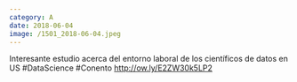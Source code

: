 ```yaml
--- 
category: A 
date: 2018-06-04 
image: /1501_2018-06-04.jpeg 
--- 
```


Interesante estudio acerca del entorno laboral de los científicos de datos en US #DataScience #Conento http://ow.ly/E2ZW30k5LP2